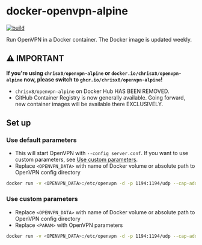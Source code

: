 # docker-openvpn-alpine

[![build](https://github.com/chrisx8/docker-openvpn-alpine/actions/workflows/build.yml/badge.svg)](https://github.com/chrisx8/docker-openvpn-alpine/actions/workflows/build.yml)

Run OpenVPN in a Docker container. The Docker image is updated weekly.

## ⚠ IMPORTANT

**If you're using `chrisx8/openvpn-alpine` or `docker.io/chrisx8/openvpn-alpine` now, please switch to `ghcr.io/chrisx8/openvpn-alpine`!**

- `chrisx8/openvpn-alpine` on Docker Hub HAS BEEN REMOVED.
- GitHub Container Registry is now generally available. Going forward, new container images will be available there EXCLUSIVELY.

## Set up

### Use default parameters

- This will start OpenVPN with `--config server.conf`. If you want to use custom parameters, see [Use custom parameters](#use-custom-parameters).
- Replace `<OPENVPN_DATA>` with name of Docker volume or absolute path to OpenVPN config directory

```bash
docker run -v <OPENVPN_DATA>:/etc/openvpn -d -p 1194:1194/udp --cap-add=NET_ADMIN ghcr.io/chrisx8/openvpn-alpine
```

### Use custom parameters

- Replace `<OPENVPN_DATA>` with name of Docker volume or absolute path to OpenVPN config directory
- Replace `<PARAM>` with OpenVPN parameters

```bash
docker run -v <OPENVPN_DATA>:/etc/openvpn -d -p 1194:1194/udp --cap-add=NET_ADMIN ghcr.io/chrisx8/openvpn-alpine ovpn-start <PARAM>
```
